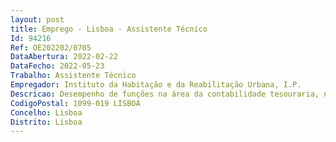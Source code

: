 ```yaml
--- 
layout: post
title: Emprego - Lisboa - Assistente Técnico
Id: 94216
Ref: OE202202/0705
DataAbertura: 2022-02-22
DataFecho: 2022-05-23
Trabalho: Assistente Técnico
Empregador: Instituto da Habitação e da Reabilitação Urbana, I.P.
Descricao: Desempenho de funções na área da contabilidade tesouraria, no âmbito das competências do Departamento de Contabilidade e Tesouraria, entre as quais   Lançamento, conferência e análise dos movimentos diários de tesouraria   Conferência de faturas, respetivo processamento e emissão de ordens e meios de pagamento   Realização de recebimentos e pagamentos através de fundo maneio   Processamento de entregas de operações de tesouraria   Emissão de documentos comerciais   Elaboração de reconciliações bancárias   Atendimento e informação ao público interno e externo.
CodigoPostal: 1099-019 LISBOA
Concelho: Lisboa
Distrito: Lisboa
--- 
```

